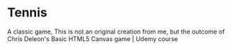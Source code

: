 # Tennis

A classic game, This is not an original creation from me, but the outcome of Chris Deleon's Basic HTML5 Canvas game | Udemy course

